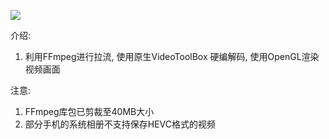 ![](https://user-gold-cdn.xitu.io/2020/4/22/1719fb4a6e6ca768?w=480&h=270&f=gif&s=393845)

介绍:
1. 利用FFmpeg进行拉流, 使用原生VideoToolBox 硬编解码,  使用OpenGL渲染视频画面

注意:
1.  FFmpeg库包已剪裁至40MB大小
2.  部分手机的系统相册不支持保存HEVC格式的视频
